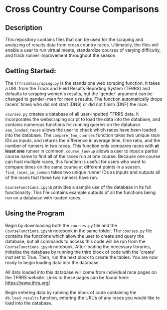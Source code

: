 # Cross Country Course Comparisons
## Description
This repository contains files that can be used for the scraping and analyzing of results data from cross country races. Ultimately, the files will enable a user to run virtual meets, standardize courses of varying difficulty, and track runner improvement throughout the season.

## Getting Started:
The `tffrsdatascraping.py` is the standalone web scraping function. It takes a URL from the Track and Field Results Reporting System (TFRRS) and defaults to scraping women's results, but the 'gender' argument can be changed to gender=men for men's results. The function automatically drops racers' times who did not start (DNS) or did not finish (DNF) the race. 

`courses.py` creates a database of all user-inputted TFRRS data. It incorporates the webscraping script to load the data into the database, and contains numerous functions for running queries on the database. `see_loaded_races` allows the user to check which races have been loaded into the database. The `compare_two_courses` function takes two unique race IDs as inputs, and returns the difference in average time, time ratio, and the number of runners in two races. This function only compares races with **at least one** runner in common. `course_lookup` allows a user to input a partial course name to find all of the races run at one course. Because one course can host multiple races, this function is useful for users who want to compare times on the same course at different points in a season. `find_races_in_common` takes two unique runner IDs as inputs and outputs all of the races that those two runners have run. 

`CourseFunctions.ipynb` provides a sample use of the database in its full functionality. This file contains example outputs of all the functions being run on a database with loaded races. 

## Using the Program

Begin by downloading both the `courses.py` file and the `CourseFunctions.ipynb` notebook in the same folder. The `courses.py` file contains the functions which allow the user to create and query the database, but all commands to access this code will be run from the `CourseFunctions.ipynb` notebook. After loading the necessary libraries, initialize the database by running the third block of code with the 'create' inut set to True. Then, run the next block to create the tables. You are now ready to begin loading data into the database.

All data loaded into this database will come from individual race pages on the TFRRS website. Links to these pages can be found here: https://www.tfrrs.org/

Begin entering data by running the block of code containing the `db.load_results` function, entering the URL's of any races you would like to load into the database.

